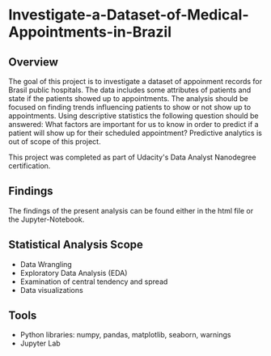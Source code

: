 # Investigate-a-Dataset-of-Medical-Appointments-in-Brazil


## Overview
The goal of this project is to investigate a dataset of appoinment records for Brasil public hospitals. The data includes some attributes of patients and state if the patients showed up to appointments. The analysis should be focused on finding trends influencing patients to show or not show up to appointments. Using descriptive statistics the following question should be answered: What factors are important for us to know in order to predict if a patient will show up for their scheduled appointment? Predictive analytics is out of scope of this project.

This project was completed as part of Udacity's Data Analyst Nanodegree certification.


## Findings
The findings of the present analysis can be found either in the html file or the Jupyter-Notebook.

## Statistical Analysis Scope
- Data Wrangling
- Exploratory Data Analysis (EDA)
- Examination of central tendency and spread
- Data visualizations

## Tools
- Python libraries: numpy, pandas, matplotlib, seaborn, warnings
- Jupyter Lab
